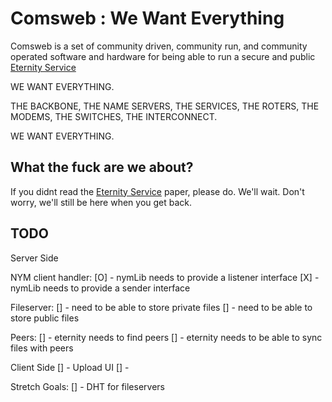 
# Comsweb : We Want Everything

Comsweb is a set of community driven, community run, and community operated software and hardware for being able to run a secure and public [Eternity Service](https://www.cl.cam.ac.uk/~rja14/eternity/eternity.html)

WE WANT EVERYTHING. 

THE BACKBONE, THE NAME SERVERS, THE SERVICES, THE ROTERS, THE MODEMS, THE SWITCHES, THE INTERCONNECT.

WE WANT EVERYTHING.



## What the fuck are we about?

If you didnt read the [Eternity Service](https://www.cl.cam.ac.uk/~rja14/eternity/eternity.html) paper, please do. We'll wait. Don't worry, we'll still be here when you get back.



## TODO 
Server Side
    
    
NYM client handler:
[O] - nymLib needs to provide a listener interface
[X] - nymLib needs to provide a sender interface

Fileserver:
[] - need to be able to store private files
[] - need to be able to store public files

Peers:
[] - eternity needs to find peers
[] - eternity needs to be able to sync files with peers


Client Side
[] - Upload UI
[] - 

Stretch Goals:
[] - DHT for fileservers
    
